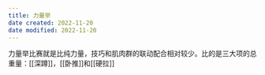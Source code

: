 ```yaml
---
title: 力量举
date created: 2022-11-20
date modified: 2022-11-20
---
```


力量举比赛就是比纯力量，技巧和肌肉群的联动配合相对较少。比的是三大项的总重量：[[深蹲]]，[[卧推]]和[[硬拉]]
